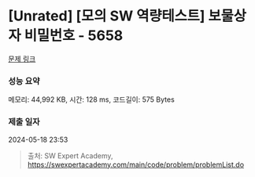 # [Unrated] [모의 SW 역량테스트] 보물상자 비밀번호 - 5658 

[문제 링크](https://swexpertacademy.com/main/code/problem/problemDetail.do?contestProbId=AWXRUN9KfZ8DFAUo) 

### 성능 요약

메모리: 44,992 KB, 시간: 128 ms, 코드길이: 575 Bytes

### 제출 일자

2024-05-18 23:53



> 출처: SW Expert Academy, https://swexpertacademy.com/main/code/problem/problemList.do